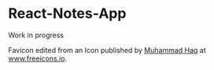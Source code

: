 # React-Notes-App
Work in progress

Favicon edited from an Icon published by [Muhammad Haq](https://freeicons.io/profile/823 "Publisher's profile") at www.freeicons.io.
